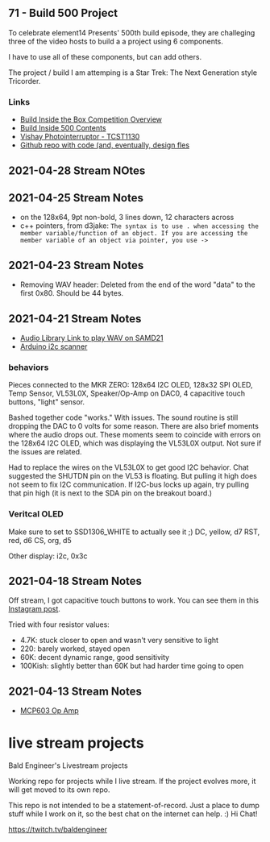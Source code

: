 ## 71 - Build 500 Project

To celebrate element14 Presents' 500th build episode, they are challeging three of the video hosts to build a a project using 6 components.

I have to use all of these components, but can add others.

The project / build I am attemping is a Star Trek: The Next Generation style Tricorder. 


### Links 
* [Build Inside the Box Competition Overview](https://www.element14.com/community/docs/DOC-96290/l/build-inside-the-box-500?ICID=baldengineer)
* [Build Inside 500 Contents](https://www.element14.com/community/docs/DOC-96361/l/build-inside-the-box-whats-in-the-box-member-challenge?ICID=baldengineer)
* [Vishay Photointerruptor - TCST1130](https://www.vishay.com/docs/83764/tcst1103.pdf) 
* [Github repo with code (and, eventually, design fles](https://github.com/baldengineer/baldcorder-mk1)

## 2021-04-28 Stream NOtes


## 2021-04-25 Stream Notes
* on the 128x64, 9pt non-bold, 3 lines down, 12 characters across
* c++ pointers, from d3jake: `The syntax is to use . when accessing the member variable/function of an object. If you are accessing the member variable of an object via pointer, you use ->`

## 2021-04-23 Stream Notes
* Removing WAV header: Deleted from the end of the word "data" to the first 0x80. Should be 44 bytes.

## 2021-04-21 Stream Notes
* [Audio Library Link to play WAV on SAMD21](https://github.com/BriscoeTech/SamdAudio)
* [Arduino i2c scanner](https://playground.arduino.cc/Main/I2cScanner/)

### behaviors
Pieces connected to the MKR ZERO: 128x64 I2C OLED, 128x32 SPI OLED, Temp Sensor, VL53L0X, Speaker/Op-Amp on DAC0, 4 capacitive touch buttons, "light" sensor.

Bashed together code "works." With issues. The sound routine is still dropping the DAC to 0 volts for some reason. There are also brief moments where the audio drops out. These moments seem to coincide with errors on the 128x64 I2C OLED, which was displaying the VL53L0X output. Not sure if the issues are related.

Had to replace the wires on the VL53L0X to get good I2C behavior. Chat suggested the SHUTDN pin on the VL53 is floating. But pulling it high does not seem to fix I2C communication. If I2C-bus locks up again, try pulling that pin high (it is next to the SDA pin on the breakout board.)

### Veritcal OLED
Make sure to set to SSD1306_WHITE to actually see it ;)
DC, yellow, d7
RST, red, d6
CS, org, d5

Other display: i2c, 0x3c



## 2021-04-18 Stream Notes
Off stream, I got capacitive touch buttons to work. You can see them in this [Instagram post](https://www.instagram.com/p/CNtmSBfjlO5/?utm_source=ig_web_copy_link).






Tried with four resistor values:
* 4.7K: stuck closer to open and wasn't very sensitive to light
* 220: barely worked, stayed open
* 60K: decent dynamic range, good sensitivity
* 100Kish: slightly better than 60K but had harder time going to open

## 2021-04-13 Stream Notes
* [MCP603 Op Amp](https://www.microchip.com/wwwproducts/en/MCP603)

# live stream projects
 Bald Engineer's Livestream projects

Working repo for projects while I live stream. If the project evolves more, it will get moved to its own repo.

This repo is not intended to be a statement-of-record. Just a place to dump stuff while I work on it, so the best chat on the internet can help. :) Hi Chat!

https://twitch.tv/baldengineer
